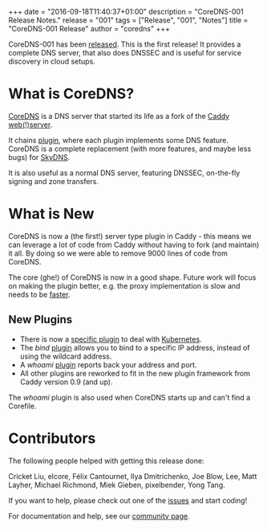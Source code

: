 +++
date = "2016-09-18T11:40:37+01:00"
description = "CoreDNS-001 Release Notes."
release = "001"
tags = ["Release", "001", "Notes"]
title = "CoreDNS-001 Release"
author = "coredns"
+++

CoreDNS-001 has been [released](https://github.com/inverse-inc/wireguard-go/dns/releases). This is the first
release! It provides a complete DNS server, that also does DNSSEC and is useful for service
discovery in cloud setups.

# What is CoreDNS?

[CoreDNS](https://coredns.io) is a DNS server that started its life as a fork of the [Caddy
web(!)server](https://caddyserver.com).

It chains [plugin](https://github.com/inverse-inc/wireguard-go/dns/tree/master/plugin),
where each plugin implements some DNS feature. CoreDNS is a complete replacement
(with more features, and maybe less bugs) for [SkyDNS](https://github.com/skynetservices/skydns).

It is also useful as a normal DNS server, featuring DNSSEC, on-the-fly signing and zone transfers.

# What is New

CoreDNS is now a (the first!) server type plugin in Caddy - this means we can leverage a lot of code
from Caddy without having to fork (and maintain) it all. By doing so we were able to remove 9000
lines of code from CoreDNS.

The core (ghe!) of CoreDNS is now in a good shape. Future work will focus on making the
plugin better, e.g. the proxy implementation is slow and needs to be
[faster](https://github.com/inverse-inc/wireguard-go/dns/issues/184).

## New Plugins

* There is now a [specific
  plugin](https://github.com/inverse-inc/wireguard-go/dns/tree/master/plugin/kubernetes) to deal with [Kubernetes](https://kubernetes.io).
* The *bind* [plugin](https://github.com/inverse-inc/wireguard-go/dns/tree/master/plugin/bind)  allows you to bind to a specific IP address, instead of using the wildcard
  address.
* A *whoami* [plugin](https://github.com/inverse-inc/wireguard-go/dns/tree/master/plugin/whoami) reports
  back your address and port.
* All other plugins are reworked to fit in the new plugin framework from Caddy version 0.9 (and
  up).

The *whoami* plugin is also used when CoreDNS starts up and can't find a Corefile.

# Contributors

The following people helped with getting this release done:

Cricket Liu, elcore, Félix Cantournet, Ilya Dmitrichenko, Joe Blow, Lee, Matt Layher,
Michael Richmond, Miek Gieben, pixelbender, Yong Tang.

If you want to help, please check out one of the [issues](https://github.com/inverse-inc/wireguard-go/dns/issues/) and start coding!

For documentation and help, see our [community page](https://coredns.io/community/).
